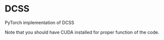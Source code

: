 # DCSS
PyTorch implementation of DCSS

Note that you should have CUDA installed for proper function of the code.
